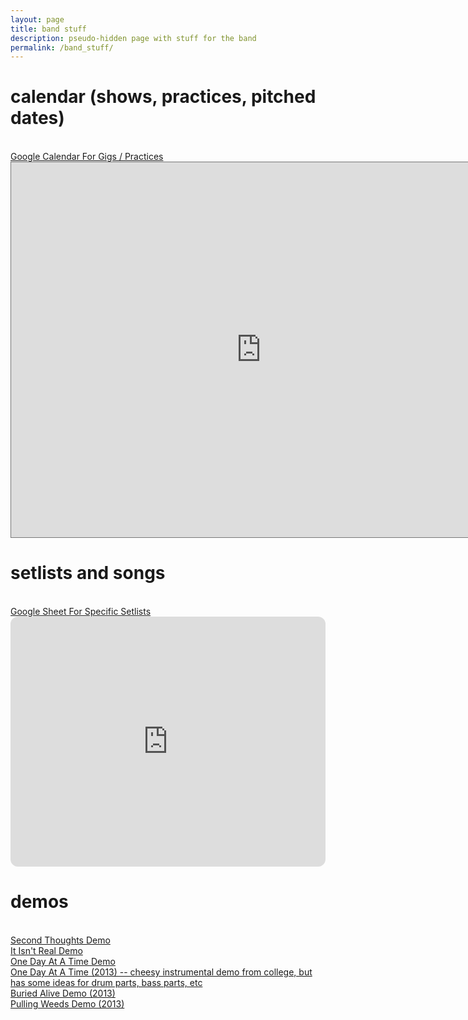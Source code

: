 ```yaml
---
layout: page
title: band stuff
description: pseudo-hidden page with stuff for the band
permalink: /band_stuff/
---
```


# calendar (shows, practices, pitched dates)

<br>
<a href="https://calendar.google.com/calendar/u/0?cid=NjEwZTk3ZDFlOTViOThlNzMzYTZiYzZmZjcwZDk2ZWEwNmYxMTFmZWE1ZmEzMWE4YWY2ZGJiYTFjOWFmNTZlOUBncm91cC5jYWxlbmRhci5nb29nbGUuY29t">Google Calendar For Gigs / Practices</a>
<br>

<iframe src="https://calendar.google.com/calendar/embed?src=610e97d1e95b98e733a6bc6ff70d96ea06f111fea5fa31a8af6dbba1c9af56e9%40group.calendar.google.com&ctz=America%2FDenver" style="border:solid 1px #777" width="800" height="600" frameborder="0" scrolling="no"></iframe>


# setlists and songs

<br>
<a href="https://docs.google.com/spreadsheets/d/1vU8aDYeAyw2ip9CdTubh3pygxsnR29IUSjm3mdH_RS0/edit?usp=sharing">Google Sheet For Specific Setlists</a>

<iframe style="border-radius:12px" src="https://docs.google.com/spreadsheets/d/e/2PACX-1vQEJtIuSfUuQtbleVHMyqNPSO3fXMQpR-xVkdom3utDDTy-KsNYfvxqDHZnD3es_kZGbkPVSnaOsCMR/pubhtml?widget=true&amp;headers=false" width="100%" height="400" frameBorder="0" allowfullscreen="" allow="autoplay; clipboard-write; encrypted-media; fullscreen; picture-in-picture" loading="lazy"></iframe>


# demos

<br>
<a href="demos/second_thoughts_demo.mp3">Second Thoughts Demo</a>
<br>
<a href="demos/it_isnt_real.mp3">It Isn't Real Demo</a>
<br>
<a href="demos/one-day-at-a-time.mp3">One Day At A Time Demo</a>
<br>
<a href="demos/one-day-at-a-time-cheesy-instrumental-demo-from-college.mp3">One Day At A Time (2013) -- cheesy instrumental demo from college, but has some ideas for drum parts, bass parts, etc</a>
<br>
<a href="demos/buried alive demo.mp3">Buried Alive Demo (2013)</a>
<br>
<a href="demos/pulling weeds demo.mp3">Pulling Weeds Demo (2013)</a>
